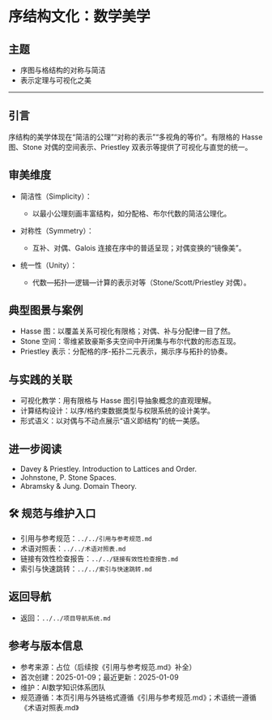 # 序结构文化：数学美学

## 主题

- 序图与格结构的对称与简洁
- 表示定理与可视化之美

---

## 引言

序结构的美学体现在“简洁的公理”“对称的表示”“多视角的等价”。有限格的 Hasse 图、Stone 对偶的空间表示、Priestley 双表示等提供了可视化与直觉的统一。

## 审美维度

- 简洁性（Simplicity）：
  - 以最小公理刻画丰富结构，如分配格、布尔代数的简洁公理化。

- 对称性（Symmetry）：
  - 互补、对偶、Galois 连接在序中的普适呈现；对偶变换的“镜像美”。

- 统一性（Unity）：
  - 代数—拓扑—逻辑—计算的表示对等（Stone/Scott/Priestley 对偶）。

## 典型图景与案例

- Hasse 图：以覆盖关系可视化有限格；对偶、补与分配律一目了然。
- Stone 空间：零维紧致豪斯多夫空间中开闭集与布尔代数的形态互现。
- Priestley 表示：分配格的序-拓扑二元表示，揭示序与拓扑的协奏。

## 与实践的关联

- 可视化教学：用有限格与 Hasse 图引导抽象概念的直观理解。
- 计算结构设计：以序/格约束数据类型与权限系统的设计美学。
- 形式语义：以对偶与不动点展示“语义即结构”的统一美感。

## 进一步阅读

- Davey & Priestley. Introduction to Lattices and Order.
- Johnstone, P. Stone Spaces.
- Abramsky & Jung. Domain Theory.

## 🛠️ 规范与维护入口

- 引用与参考规范：`../../引用与参考规范.md`
- 术语对照表：`../../术语对照表.md`
- 链接有效性检查报告：`../../链接有效性检查报告.md`
- 索引与快速跳转：`../../索引与快速跳转.md`

## 返回导航

- 返回：`../../项目导航系统.md`

## 参考与版本信息

- 参考来源：占位（后续按《引用与参考规范.md》补全）
- 首次创建：2025-01-09；最近更新：2025-01-09
- 维护：AI数学知识体系团队
- 规范遵循：本页引用与外链格式遵循《引用与参考规范.md》；术语统一遵循《术语对照表.md》
